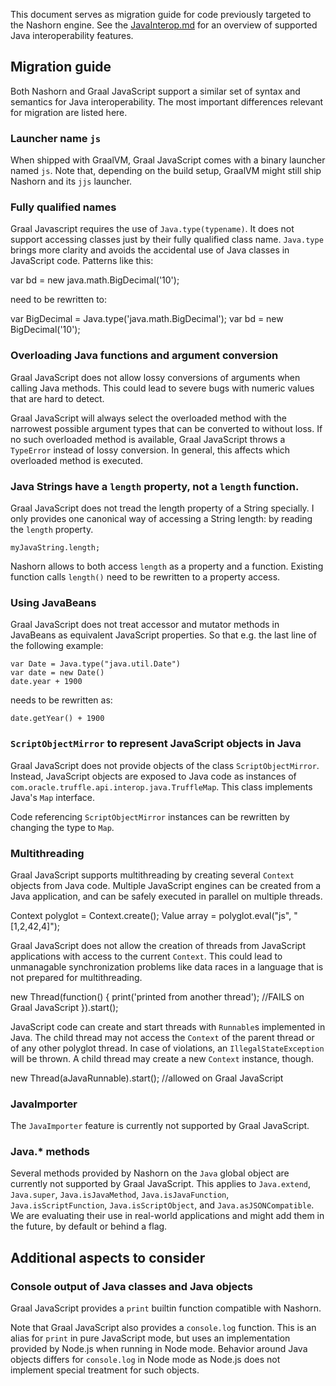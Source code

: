 This document serves as migration guide for code previously targeted to the Nashorn engine.
See the [JavaInterop.md](JavaInterop.md) for an overview of supported Java interoperability features.

## Migration guide
Both Nashorn and Graal JavaScript support a similar set of syntax and semantics for Java interoperability.
The most important differences relevant for migration are listed here.

### Launcher name `js`
When shipped with GraalVM, Graal JavaScript comes with a binary launcher named `js`.
Note that, depending on the build setup, GraalVM might still ship Nashorn and its `jjs` launcher.

### Fully qualified names
Graal Javascript requires the use of `Java.type(typename)`.
It does not support accessing classes just by their fully qualified class name.
`Java.type` brings more clarity and avoids the accidental use of Java classes in JavaScript code.
Patterns like this:

   var bd = new java.math.BigDecimal('10');

need to be rewritten to:

   var BigDecimal = Java.type('java.math.BigDecimal');
   var bd = new BigDecimal('10');

### Overloading Java functions and argument conversion
Graal JavaScript does not allow lossy conversions of arguments when calling Java methods.
This could lead to severe bugs with numeric values that are hard to detect.

Graal JavaScript will always select the overloaded method with the narrowest possible argument types that can be converted to without loss.
If no such overloaded method is available, Graal JavaScript throws a `TypeError` instead of lossy conversion.
In general, this affects which overloaded method is executed.

### Java Strings have a `length` property, not a `length` function.
Graal JavaScript does not tread the length property of a String specially.
I only provides one canonical way of accessing a String length: by reading the `length` property.

    myJavaString.length;

Nashorn allows to both access `length` as a property and a function.
Existing function calls `length()` need to be rewritten to a property access.

### Using JavaBeans

Graal JavaScript does not treat accessor and mutator methods in JavaBeans as equivalent JavaScript properties. So that e.g. the last line of the following example:

    var Date = Java.type("java.util.Date")
    var date = new Date()
    date.year + 1900

needs to be rewritten as:

    date.getYear() + 1900

### `ScriptObjectMirror` to represent JavaScript objects in Java
Graal JavaScript does not provide objects of the class `ScriptObjectMirror`.
Instead, JavaScript objects are exposed to Java code as instances of `com.oracle.truffle.api.interop.java.TruffleMap`.
This class implements Java's `Map` interface.

Code referencing `ScriptObjectMirror` instances can be rewritten by changing the type to `Map`.

### Multithreading
Graal JavaScript supports multithreading by creating several `Context` objects from Java code.
Multiple JavaScript engines can be created from a Java application, and can be safely executed in parallel on multiple threads.

   Context polyglot = Context.create();
   Value array = polyglot.eval("js", "[1,2,42,4]");

Graal JavaScript does not allow the creation of threads from JavaScript applications with access to the current `Context`.
This could lead to unmanagable synchronization problems like data races in a language that is not prepared for multithreading.

   new Thread(function() {
      print('printed from another thread'); //FAILS on Graal JavaScript
   }).start();

JavaScript code can create and start threads with `Runnable`s implemented in Java.
The child thread may not access the `Context` of the parent thread or of any other polyglot thread.
In case of violations, an `IllegalStateException` will be thrown.
A child thread may create a new `Context` instance, though.

   new Thread(aJavaRunnable).start(); //allowed on Graal JavaScript

### JavaImporter
The `JavaImporter` feature is currently not supported by Graal JavaScript.

### Java.* methods
Several methods provided by Nashorn on the `Java` global object are currently not supported by Graal JavaScript.
This applies to `Java.extend`, `Java.super`, `Java.isJavaMethod`, `Java.isJavaFunction`, `Java.isScriptFunction`, `Java.isScriptObject`, and `Java.asJSONCompatible`.
We are evaluating their use in real-world applications and might add them in the future, by default or behind a flag.

## Additional aspects to consider

### Console output of Java classes and Java objects
Graal JavaScript provides a `print` builtin function compatible with Nashorn.

Note that Graal JavaScript also provides a `console.log` function.
This is an alias for `print` in pure JavaScript mode, but uses an implementation provided by Node.js when running in Node mode.
Behavior around Java objects differs for `console.log` in Node mode as Node.js does not implement special treatment for such objects.

